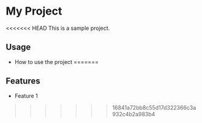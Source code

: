 # My Project
<<<<<<< HEAD
This is a sample project.
## Usage
- How to use the project
=======
## Features
- Feature 1
>>>>>>> 16841a72bb8c55d17d322366c3a932c4b2a983b4
